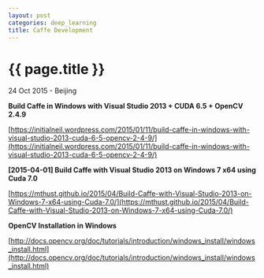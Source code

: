 ```yaml
---
layout: post
categories: deep_learning
title: Caffe Development
---
```


{{ page.title }}
================

<p class="meta">24 Oct 2015 - Beijing</p>

**Build Caffe in Windows with Visual Studio 2013 + CUDA 6.5 + OpenCV 2.4.9**

[https://initialneil.wordpress.com/2015/01/11/build-caffe-in-windows-with-visual-studio-2013-cuda-6-5-opencv-2-4-9/](https://initialneil.wordpress.com/2015/01/11/build-caffe-in-windows-with-visual-studio-2013-cuda-6-5-opencv-2-4-9/)

**[2015-04-01] Build Caffe with Visual Studio 2013 on Windows 7 x64 using Cuda 7.0**

[https://mthust.github.io/2015/04/Build-Caffe-with-Visual-Studio-2013-on-Windows-7-x64-using-Cuda-7.0/](https://mthust.github.io/2015/04/Build-Caffe-with-Visual-Studio-2013-on-Windows-7-x64-using-Cuda-7.0/)

**OpenCV Installation in Windows**

[http://docs.opencv.org/doc/tutorials/introduction/windows_install/windows_install.html](http://docs.opencv.org/doc/tutorials/introduction/windows_install/windows_install.html)
